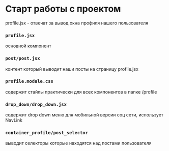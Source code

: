 # Старт работы с проектом
profile.jsx - отвечат за вывод окна профиля нашего пользователя
### `profile.jsx`
основной компонент
### `post/post.jsx`
контент который выводит наши посты на страницу profile.jsx
### `profile.module.css`
содержит стайлы практически для всех компонентов в папке /profile
### `drop_down/drop_down.jsx`
содержит drop down меню для мобильной версии соц сети, использует NavLink
### `container_profile/post_selector`
выводит селекторы которые находятся над постами пользователя
